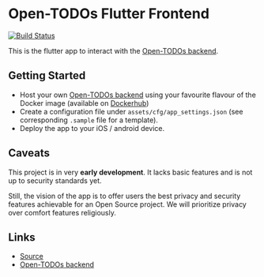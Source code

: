 # Open-TODOs Flutter Frontend

[![Build Status](https://app.bitrise.io/app/83d62964b03a0708/status.svg?token=IiyP0Qmg0SOooSgpQYcGog&branch=master)](https://app.bitrise.io/app/83d62964b03a0708)

This is the flutter app to interact with the [Open-TODOs backend](https://github.com/kottilabs/Open-TODOs).

## Getting Started

* Host your own [Open-TODOs backend](https://github.com/kottilabs/Open-TODOs) using your favourite flavour of the Docker image (available on [Dockerhub](https://hub.docker.com/repository/docker/kottilabs/open-todos/general))
* Create a configuration file under `assets/cfg/app_settings.json` (see corresponding `.sample` file for a template).
* Deploy the app to your iOS / android device.

## Caveats

This project is in very **early development**. It lacks basic features and is not up to security standards yet.

Still, the vision of the app is to offer users the best privacy and security features achievable for an Open Source project. We will prioritize privacy over comfort features religiously.

## Links
* [Source](https://github.com/kottilabs/Open-TODOs-flutter-frontend)
* [Open-TODOs backend](https://github.com/kottilabs/Open-TODOs)